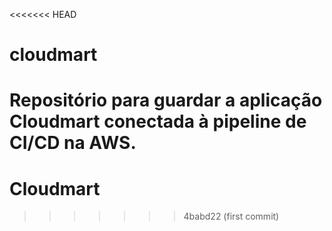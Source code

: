 <<<<<<< HEAD
# cloudmart
Repositório para guardar a aplicação Cloudmart conectada à pipeline de CI/CD na AWS.
=======
# Cloudmart
>>>>>>> 4babd22 (first commit)
